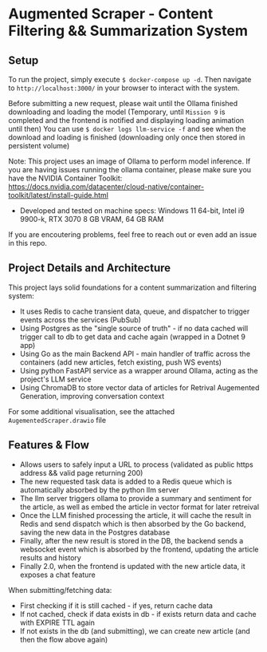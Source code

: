 # Augmented Scraper - Content Filtering && Summarization System

## Setup

To run the project, simply execute `$ docker-compose up -d`.
Then navigate to `http://localhost:3000/` in your browser to interact with the system.

Before submitting a new request, please wait until the Ollama finished downloading and loading the model (Temporary, until `Mission 9` is completed and the frontend is notified and displaying loading animation until then)
You can use `$ docker logs llm-service -f` and see when the download and loading is finished (downloading only once then stored in persistent volume)

Note: This project uses an image of Ollama to perform model inference. If you are having issues running the ollama container, please make sure you have the NVIDIA Container Toolkit: https://docs.nvidia.com/datacenter/cloud-native/container-toolkit/latest/install-guide.html

- Developed and tested on machine specs: Windows 11 64-bit, Intel i9 9900-k, RTX 3070 8 GB VRAM, 64 GB RAM

If you are encoutering problems, feel free to reach out or even add an issue in this repo.

## Project Details and Architecture

This project lays solid foundations for a content summarization and filtering system:

- It uses Redis to cache transient data, queue, and dispatcher to trigger events across the services (PubSub)
- Using Postgres as the "single source of truth" - if no data cached will trigger call to db to get data and cache again (wrapped in a Dotnet 9 app)
- Using Go as the main Backend API - main handler of traffic across the containers (add new articles, fetch existing, push WS events)
- Using python FastAPI service as a wrapper around Ollama, acting as the project's LLM service
- Using ChromaDB to store vector data of articles for Retrival Augemented Generation, improving conversation context

For some additional visualisation, see the attached `AugementedScraper.drawio` file

## Features & Flow

- Allows users to safely input a URL to process (validated as public https address && valid page returning 200)
- The new requested task data is added to a Redis queue which is automatically absorbed by the python llm server
- The llm server triggers ollama to provide a summary and sentiment for the article, as well as embed the article in vector format for later retreival
- Once the LLM finished processing the article, it will cache the result in Redis and send dispatch which is then absorbed by the Go backend, saving the new data in the Postgres database
- Finally, after the new result is stored in the DB, the backend sends a websocket event which is absorbed by the frontend, updating the article results and history
- Finally 2.0, when the frontend is updated with the new article data, it exposes a chat feature

When submitting/fetching data:

- First checking if it is still cached - if yes, return cache data
- If not cached, check if data exists in db - if exists return data and cache with EXPIRE TTL again
- If not exists in the db (and submitting), we can create new article (and then the flow above again)
